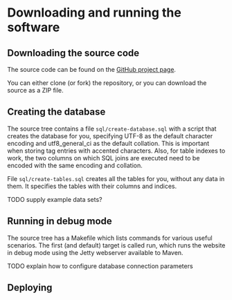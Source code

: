 # Downloading and running the software

## Downloading the source code

The source code can be found on the [GitHub project page](https://github.com/beeldengeluid/waisda).

You can either clone (or fork) the repository, or you can download the source as a ZIP file.

## Creating the database

The source tree contains a file `sql/create-database.sql` with a script that creates the database for you, specifying UTF-8 as the default character encoding and utf8_general_ci as the default collation. This is important when storing tag entries with accented characters. Also, for table indexes to work, the two columns on which SQL joins are executed need to be encoded with the same encoding and collation.

File `sql/create-tables.sql` creates all the tables for you, without any data in them. It specifies the tables with their columns and indices.

TODO supply example data sets?

## Running in debug mode

The source tree has a Makefile which lists commands for various useful scenarios. The first (and default) target is called run, which runs the website in debug mode using the Jetty webserver available to Maven.

TODO explain how to configure database connection parameters

## Deploying
